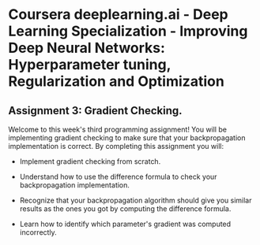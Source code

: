 # Coursera deeplearning.ai - Deep Learning Specialization - Improving Deep Neural Networks: Hyperparameter tuning, Regularization and Optimization

## Assignment 3: Gradient Checking.

Welcome to this week's third programming assignment! You will be implementing gradient checking to make sure that your backpropagation implementation is correct. By completing this assignment you will:

- Implement gradient checking from scratch.

- Understand how to use the difference formula to check your backpropagation implementation.

- Recognize that your backpropagation algorithm should give you similar results as the ones you got by computing the difference formula.

- Learn how to identify which parameter's gradient was computed incorrectly.